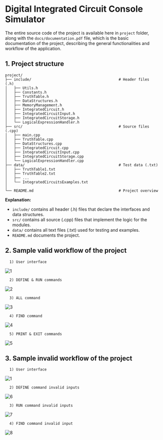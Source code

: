 # Digital Integrated Circuit Console Simulator
The entire source code of the project is available here in `project` folder, along with the `docs/documentation.pdf` file, which is the basic documentation of the project, describing the general functionalities and workflow of the application.

## 1. Project structure
```
project/
├── include/                                        # Header files (.h)
│   ├── Utils.h
│   ├── Constants.h
│   ├── TruthTable.h
│   ├── DataStructures.h
│   ├── MemoryManagement.h
│   ├── IntegratedCircuit.h
│   ├── IntegratedCircuitInput.h
│   ├── IntegratedCircuitStorage.h
│   └── LogicalExpressionHandler.h
├── src/                                            # Source files (.cpp)
│   ├── main.cpp
│   ├── TruthTable.cpp
│   ├── DataStructures.cpp
│   ├── IntegratedCircuit.cpp
│   ├── IntegratedCircuitInput.cpp
│   ├── IntegratedCircuitStorage.cpp
│   └── LogicalExpressionHandler.cpp
├── data/                                           # Test data (.txt)
│   ├── TruthTable1.txt
│   ├── TruthTable2.txt
│   ├── ...   
│   └── IntegratedCircuitsExamples.txt
│
└── README.md                                       # Project overview
```

**Explanation:**
- `include/` contains all header (.h) files that declare the interfaces and data structures.
- `src/` contains all source (.cpp) files that implement the logic for the modules.
- `data/` contains all text files (.txt) used for testing and examples.
- `README.md` documents the project.
  
## 2. Sample valid workflow of the project
      1) User interface
  ![1](https://github.com/user-attachments/assets/90a77478-47ce-4c07-9366-9ef5c780b6ca)

      2) DEFINE & RUN commands
  ![2](https://github.com/user-attachments/assets/7e3c0770-65ec-41ae-a9cb-a8cd889e36d3)

      3) ALL command
  ![3](https://github.com/user-attachments/assets/aca57c2f-78d1-4edc-8d10-c53ed66752b7)

      4) FIND command
  ![4](https://github.com/user-attachments/assets/7ee9c74b-316c-48ef-b03e-41946a616f53)

      5) PRINT & EXIT commands
  ![5](https://github.com/user-attachments/assets/cc0e0dcb-4445-4ab8-8486-c304622d5f3d)

## 3. Sample invalid workflow of the project
      1) User interface
  ![1](https://github.com/user-attachments/assets/f31abdfe-0bbe-42c6-8adf-03822c0b113e)

      2) DEFINE command invalid inputs
  ![6](https://github.com/user-attachments/assets/163e6f42-ddb2-40c1-824e-61002c2b1632)
      
      3) RUN command invalid inputs
  ![7](https://github.com/user-attachments/assets/79ed77af-ea70-457c-aaae-3abc0af7e488)

      4) FIND command invalid input
  ![8](https://github.com/user-attachments/assets/48211af8-595e-49ad-aa5f-3bf9b9fe3d11)
